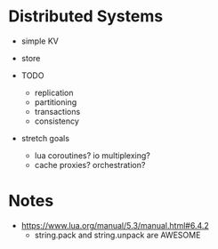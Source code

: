 # Distributed Systems

- simple KV
- store

- TODO

  - replication
  - partitioning
  - transactions
  - consistency

- stretch goals
  - lua coroutines? io multiplexing?
  - cache proxies? orchestration?

# Notes

- https://www.lua.org/manual/5.3/manual.html#6.4.2
  - string.pack and string.unpack are AWESOME
